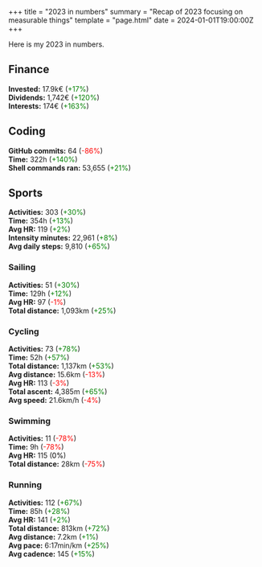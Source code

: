 +++
title = "2023 in numbers"
summary = "Recap of 2023 focusing on measurable things"
template = "page.html"
date = 2024-01-01T19:00:00Z
+++

Here is my 2023 in numbers.

## Finance
**Invested:** 17.9k€ (<span style="color: green;">+17%</span>)  
**Dividends:** 1,742€ (<span style="color: green;">+120%</span>)  
**Interests:** 174€ (<span style="color: green;">+163%</span>)

## Coding
**GitHub commits:** 64 (<span style="color: red;">-86%</span>)       
**Time:** 322h (<span style="color: green;">+140%</span>)  
**Shell commands ran:** 53,655 (<span style="color: green;">+21%</span>)

## Sports
**Activities:** 303 (<span style="color: green;">+30%</span>)  
**Time:** 354h (<span style="color: green;">+13%</span>)  
**Avg HR:** 119 (<span style="color: green;">+2%</span>)  
**Intensity minutes:** 22,961 (<span style="color: green;">+8%</span>)  
**Avg daily steps:** 9,810 (<span style="color: green;">+65%</span>)

### Sailing
**Activities:** 51 (<span style="color: green;">+30%</span>)  
**Time:** 129h (<span style="color: green;">+12%</span>)  
**Avg HR:** 97 (<span style="color: red;">-1%</span>)  
**Total distance:** 1,093km (<span style="color: green;">+25%</span>)  

### Cycling
**Activities:** 73 (<span style="color: green;">+78%</span>)  
**Time:** 52h (<span style="color: green;">+57%</span>)  
**Total distance:** 1,137km (<span style="color: green;">+53%</span>)  
**Avg distance:** 15.6km (<span style="color: red;">-13%</span>)  
**Avg HR:** 113 (<span style="color: red;">-3%</span>)  
**Total ascent:** 4,385m (<span style="color: green;">+65%</span>)  
**Avg speed:** 21.6km/h (<span style="color: red;">-4%</span>)  

### Swimming
**Activities:** 11 (<span style="color: red;">-78%</span>)  
**Time:** 9h (<span style="color: red;">-78%</span>)  
**Avg HR:** 115 (<span style="color: black;">0%</span>)  
**Total distance:** 28km (<span style="color: red;">-75%</span>)  

### Running
**Activities:** 112 (<span style="color: green;">+67%</span>)  
**Time:** 85h (<span style="color: green;">+28%</span>)  
**Avg HR:** 141 (<span style="color: green;">+2%</span>)  
**Total distance:** 813km (<span style="color: green;">+72%</span>)  
**Avg distance:** 7.2km (<span style="color: green;">+1%</span>)  
**Avg pace:** 6:17min/km (<span style="color: green;">+25%</span>)  
**Avg cadence:** 145 (<span style="color: green;">+15%</span>)  

